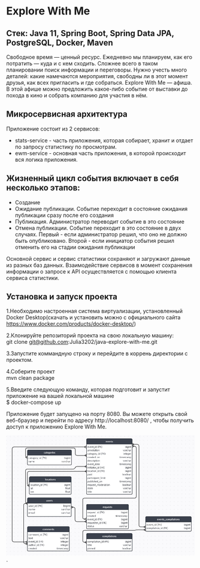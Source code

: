 # Explore With Me
## Стек: Java 11, Spring Boot, Spring Data JPA, PostgreSQL, Docker, Maven  
Свободное время — ценный ресурс. Ежедневно мы планируем, как его потратить — куда и с кем сходить. Сложнее всего в таком планировании поиск информации и переговоры. Нужно учесть много деталей: какие намечаются мероприятия, свободны ли в этот момент друзья, как всех пригласить и где собраться. Explore With Me — афиша. В этой афише можно предложить какое-либо событие от выставки до похода в кино и собрать компанию для участия в нём.

## Микросервисная архитектура  
Приложение состоит из 2 сервисов:

* stats-service - часть приложения, которая собирает, хранит и отдает по запросу статистику по просмотрам.
* ewm-service - основная часть приложения, в которой происходит вся логика приложения.

## Жизненный цикл события включает в себя несколько этапов:

* Создание
* Ожидание публикации. Событие переходит в состояние ожидания публикации сразу после его создания
* Публикация. Администратор переводит событие в это состояние
* Отмена публикации. Событие переходит в это состояние в двух случаях. Первый - если администратор решил, что оно не должно быть опубликовано. Второй - если инициатор события решил отменить его на стадии ожидания публикации

Основной сервис и сервис статистики сохраняют и загружают данные из разных баз данных. Взаимодействие сервисов в момент сохранения информации о запросе к API осуществляется с помощью клиента сервиса статистики. 

## Установка и запуск проекта
1.Необходимо настроенная система виртуализации, установленный Docker Desktop(скачать и установить можно с официального сайта https://www.docker.com/products/docker-desktop/)

2.Клонируйте репозиторий проекта на свою локальную машину:  
git clone git@github.com:Julia3202/java-explore-with-me.git

3.Запустите коммандную строку и перейдите в коррень директории с проектом.

4.Соберите проект  
mvn clean package

5.Введите следующую команду, которая подготовит и запустит приложение на вашей локальной машине  
$  docker-compose up

Приложение будет запущено на порту 8080. Вы можете открыть свой веб-браузер и перейти по адресу http://localhost:8080/ ,
чтобы получить доступ к приложению Explore With Me.

![diagram](https://github.com/Julia3202/java-explore-with-me/blob/main/BD%20explore-with-me.jpg).
